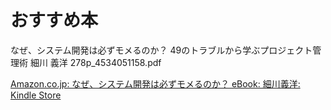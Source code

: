 # おすすめ本

なぜ、システム開発は必ずモメるのか？ 49のトラブルから学ぶプロジェクト管理術 細川 義洋 278p_4534051158.pdf

[Amazon.co.jp: なぜ、システム開発は必ずモメるのか？ eBook: 細川義洋: Kindle Store](https://www.amazon.co.jp/dp/B00M84FTDO/)

